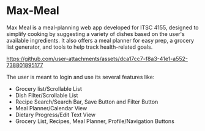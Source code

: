 # Max-Meal

Max Meal is a meal-planning web app developed for ITSC 4155, designed to simplify cooking by suggesting a variety of dishes based on the user's available ingredients. It also offers a meal planner for easy prep, a grocery list generator, and tools to help track health-related goals.

https://github.com/user-attachments/assets/dca17cc7-f8a3-41e1-a552-738801895177



The user is meant to login and use its several features like:

 - Grocery list/Scrollable List
 - Dish Filter/Scrollable List
 - Recipe Search/Search Bar, Save Button and Filter Button
 - Meal Planner/Calendar View
 - Dietary Progress/Edit Text View
 - Grocery List, Recipes, Meal Planner, Profile/Navigation Buttons 
